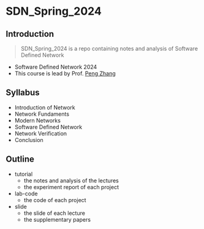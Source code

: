 # SDN_Spring_2024

## Introduction
> SDN_Spring_2024 is a repo containing notes and analysis of Software Defined Network

- Software Defined Network 2024
- This course is lead by Prof. [Peng Zhang](https://gr.xjtu.edu.cn/en/web/p-zhang)

## Syllabus
- Introduction of Network
- Network Fundaments
- Modern Networks
- Software Defined Network
- Network Verification
- Conclusion

## Outline
- tutorial
  - the notes and analysis of the lectures
  - the experiment report of each project
- lab-code
  - the code of each project
- slide
  - the slide of each lecture
  - the supplementary papers

 
